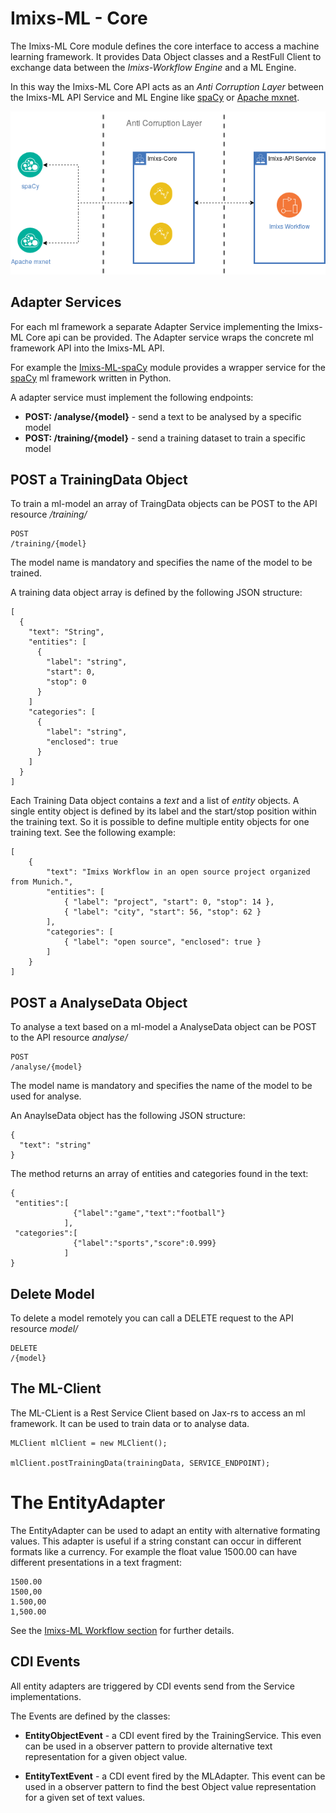 # Imixs-ML - Core

The Imixs-ML Core module defines the core interface to access a machine learning framework. It provides Data Object classes and a RestFull Client to exchange data between the *Imixs-Workflow Engine* and a ML Engine. 

In this way the Imixs-ML Core API acts as an *Anti Corruption Layer* between the Imixs-ML API Service and ML Engine like [spaCy](https://spacy.io/) or [Apache mxnet](https://mxnet.apache.org/).

<p align="center"><img src="../images/imixs-ml-architecture-002.png" /></p>



## Adapter Services

For each ml framework a separate Adapter Service implementing the Imixs-ML Core api can be provided. The Adapter service wraps the concrete ml framework API into the Imixs-ML API. 

For example the [Imixs-ML-spaCy](../imixs-ml-spacy/README.md) module provides a wrapper service for the [spaCy](https://spacy.io/) ml framework written in Python. 

A adapter service must implement the following endpoints:

 - **POST: /analyse/{model}** - send a text to be analysed by a specific model
 - **POST: /training/{model}** - send a training dataset to train a specific model


## POST a TrainingData Object

To train a ml-model an array of TraingData objects can be POST to the API resource */training/*

	POST
	/training/{model}

The model name is mandatory and specifies the name of the model to be trained. 

A training data object array is defined by the following JSON structure:

	[
	  {
	    "text": "String",
	    "entities": [
	      {
	        "label": "string",
	        "start": 0,
	        "stop": 0
	      }
	    ]
	    "categories": [
	      {
	        "label": "string",
	        "enclosed": true
	      }
	    ]
	  }
	]
	
Each Training Data object contains a *text* and a list of *entity* objects. A single entity object is defined by its label and the start/stop position within the training text. So it is possible to define multiple entity objects for one training text. See the following example:
  
	[
		{
			"text": "Imixs Workflow in an open source project organized from Munich.",
			"entities": [
				{ "label": "project", "start": 0, "stop": 14 },
				{ "label": "city", "start": 56, "stop": 62 }
			],
			"categories": [
				{ "label": "open source", "enclosed": true }
			]
		}
	]

## POST a AnalyseData Object

To analyse a text based on a ml-model a AnalyseData object can be POST to the API resource *analyse/*

	POST
	/analyse/{model}

The model name is mandatory and specifies the name of the model to be used for analyse. 

An AnaylseData object has the following JSON structure:

	{
	  "text": "string"
	}

The method returns an array of entities and categories found in the text:

	{
	 "entities":[
	              {"label":"game","text":"football"}
	            ],
	 "categories":[
	              {"label":"sports","score":0.999}
	            ]
	}
	

## Delete Model

To delete a model remotely you can call a DELETE request to the API resource *model/*

	DELETE
	/{model}

## The ML-Client

The ML-CLient is a Rest Service Client based on Jax-rs to access an ml framework. It can be used to train data or to analyse data.


	MLClient mlClient = new MLClient();
	
	mlClient.postTrainingData(trainingData, SERVICE_ENDPOINT);




# The EntityAdapter

The EntityAdapter can be used to  adapt an entity with alternative formating values.  This adapter is useful if a string constant can occur in different formats like a currency. For example the float value 1500.00 can have different presentations in a text fragment:


	1500.00
	1500,00
	1.500,00
	1,500.00

See the [Imixs-ML Workflow section](../imixs-ml-workflow/README.md) for further details.

## CDI Events

All entity adapters are triggered by CDI events send from the Service implementations.

The Events are defined by the classes:

 - **EntityObjectEvent** -  a CDI event fired by the TrainingService. This even can be used in a observer pattern to provide alternative text representation for a given object value.
 
 - **EntityTextEvent** - a CDI event fired by the MLAdapter. This event can be used in a observer pattern to find the best Object value representation for a given set of text values.
